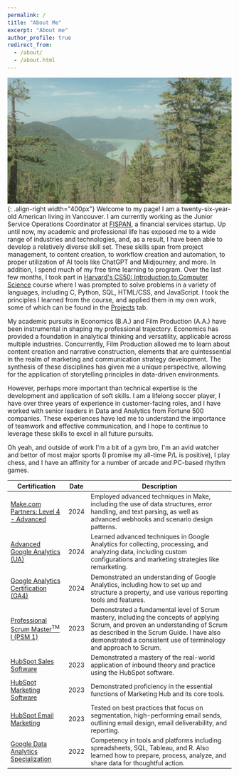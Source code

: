 ```yaml
---
permalink: /
title: "About Me"
excerpt: "About me"
author_profile: true
redirect_from:
  - /about/
  - /about.html
---
```


![Squamish, British Columbia](/images/Squamish.jpg){: .align-right width="400px"}
Welcome to my page! I am a twenty-six-year-old American living in Vancouver. I am currently working as the Junior Service Operations Coordinator at [FISPAN](https://fispan.com), a financial services startup. Up until now, my academic and professional life has exposed me to a wide range of industries and technologies, and, as a result, I have been able to develop a relatively diverse skill set. These skills span from project management, to content creation, to workflow creation and automation, to proper utilization of AI tools like ChatGPT and Midjourney, and more. In addition, I spend much of my free time learning to program. Over the last few months, I took part in [Harvard's CS50: Introduction to Computer Science](https://pll.harvard.edu/course/cs50-introduction-computer-science) course where I was prompted to solve problems in a variety of languages, including C, Python, SQL, HTML/CSS, and JavaScript. I took the principles I learned from the course, and applied them in my own work, some of which can be found in the [Projects](https://ddugan23.github.io/projects/) tab.

My academic pursuits in Economics (B.A.) and Film Production (A.A.) have been instrumental in shaping my professional trajectory. Economics has provided a foundation in analytical thinking and versatility, applicable across multiple industries. Concurrently, Film Production allowed me to learn about content creation and narrative construction, elements that are quintessential in the realm of marketing and communication strategy development. The synthesis of these disciplines has given me a unique perspective, allowing for the application of storytelling principles in data-driven environments.

However, perhaps more important than technical expertise is the development and application of soft skills. I am a lifelong soccer player, I have over three years of experience in customer-facing roles, and I have worked with senior leaders in Data and Analytics from Fortune 500 companies. These experiences have led me to understand the importance of teamwork and effective communication, and I hope to continue to leverage these skills to excel in all future pursuits.

Oh yeah, and outside of work I'm a bit of a gym bro, I'm an avid watcher and bettor of most major sports (I promise my all-time P/L is positive), I play chess, and I have an affinity for a number of arcade and PC-based rhythm games.

| Certification | Date | Description |
|---|---|---|
| [Make.com Partners: Level 4 - Advanced](https://partnertraining.make.com/certificates/gpvmjxoovm) | 2024 | Employed advanced techniques in Make, including the use of data structures, error handling, and text parsing, as well as advanced webhooks and scenario design patterns. |
| [Advanced Google Analytics (UA)](https://analytics.google.com/analytics/academy/certificate/zYjlvw4PQp2nbJNC9WE8SQ) | 2024 | Learned advanced techniques in Google Analytics for collecting, processing, and analyzing data, including custom configurations and marketing strategies like remarketing. |
| [Google Analytics Certification (GA4)](https://skillshop.credential.net/329477a9-af67-4ca6-825a-98a4536c3df8) | 2024 | Demonstrated an understanding of Google Analytics, including how to set up and structure a property, and use various reporting tools and features. |
| [Professional Scrum Master<sup>TM</sup> I (PSM 1)](https://www.credly.com/badges/417e92f4-900b-4232-aad7-5efe204458d0/linked_in_profile) | 2023 | Demonstrated a fundamental level of Scrum mastery, including the concepts of applying Scrum, and proven an understanding of Scrum as described in the Scrum Guide. I have also demonstrated a consistent use of terminology and approach to Scrum. |
| [HubSpot Sales Software](https://app.hubspot.com/academy/achievements/32l0scv4/en/1/david-dugan/hubspot-sales-software) | 2023 | Demonstrated a mastery of the real-world application of inbound theory and practice using the HubSpot software. |
| [HubSpot Marketing Software](https://app.hubspot.com/academy/achievements/xrcss8jf/en/1/david-dugan/hubspot-marketing-software) | 2023 | Demonstrated proficiency in the essential functions of Marketing Hub and its core tools. |
| [HubSpot Email Marketing](https://app.hubspot.com/academy/achievements/kl4m66ms/en/1/david-dugan/email-marketing) | 2023 | Tested on best practices that focus on segmentation, high-performing email sends, outlining email design, email deliverability, and reporting. |
| [Google Data Analytics Specialization](https://www.coursera.org/account/accomplishments/specialization/certificate/ZBC43V6S5GKM) | 2022 | Competency in tools and platforms including spreadsheets, SQL, Tableau, and R. Also learned how to prepare, process, analyze, and share data for thoughtful action. |

